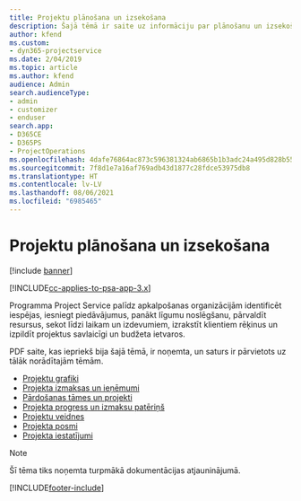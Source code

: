 ```yaml
---
title: Projektu plānošana un izsekošana
description: Šajā tēmā ir saite uz informāciju par plānošanu un izsekošanu programmatūrā Project Service Automation.
author: kfend
ms.custom:
- dyn365-projectservice
ms.date: 2/04/2019
ms.topic: article
ms.author: kfend
audience: Admin
search.audienceType:
- admin
- customizer
- enduser
search.app:
- D365CE
- D365PS
- ProjectOperations
ms.openlocfilehash: 4dafe76864ac873c596381324ab6865b1b3adc24a495d828b552e7ac459954b9
ms.sourcegitcommit: 7f8d1e7a16af769adb43d1877c28fdce53975db8
ms.translationtype: HT
ms.contentlocale: lv-LV
ms.lasthandoff: 08/06/2021
ms.locfileid: "6985465"
---
```

# <a name="project-planning-and-tracking"></a>Projektu plānošana un izsekošana

[!include [banner](../../includes/psa-now-project-operations.md)]

[!INCLUDE[cc-applies-to-psa-app-3.x](../../includes/cc-applies-to-psa-app-3x.md)]

Programma Project Service palīdz apkalpošanas organizācijām identificēt iespējas, iesniegt piedāvājumus, panākt līgumu noslēgšanu, pārvaldīt resursus, sekot līdzi laikam un izdevumiem, izrakstīt klientiem rēķinus un izpildīt projektus savlaicīgi un budžeta ietvaros. 

PDF saite, kas iepriekš bija šajā tēmā, ir noņemta, un saturs ir pārvietots uz tālāk norādītajām tēmām.

- [Projektu grafiki](../project-creating.md)
- [Projekta izmaksas un ieņēmumi](../project-estimating.md)
- [Pārdošanas tāmes un projekti](../project-leveraging.md)
- [Projekta progress un izmaksu patēriņš](../project-tracking.md)
- [Projektu veidnes](../project-templates.md)
- [Projekta posmi](../project-stages.md)
- [Projekta iestatījumi](../project-settings.md)

> [!NOTE]
> Šī tēma tiks noņemta turpmākā dokumentācijas atjauninājumā. 


[!INCLUDE[footer-include](../../includes/footer-banner.md)]